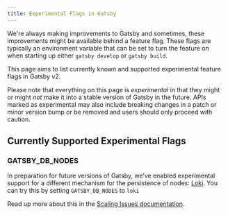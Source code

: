 ```yaml
---
title: Experimental Flags in Gatsby
---
```


We're always making improvements to Gatsby and sometimes, these improvements might be available behind a feature flag. These flags are typically an environment variable that can be set to turn the feature on when starting up either `gatsby develop` or `gatsby build`.

This page aims to list currently known and supported experimental feature flags in Gatsby v2.

Please note that everything on this page is _experimental_ in that they might or might _not_ make it into a stable version of Gatsby in the future. APIs marked as experimental may also include breaking changes in a patch or minor version bump or be removed and users should only proceed with caution.

## Currently Supported Experimental Flags

### GATSBY_DB_NODES

In preparation for future versions of Gatsby, we’ve enabled experimental support for a different mechanism for the persistence of nodes: [Loki](https://www.npmjs.com/package/lokijs). You can try this by setting `GATSBY_DB_NODES` to `loki`

Read up more about this in the [Scaling Issues documentation](https://www.gatsbyjs.org/docs/scaling-issues/#gatsby_db_nodes).
